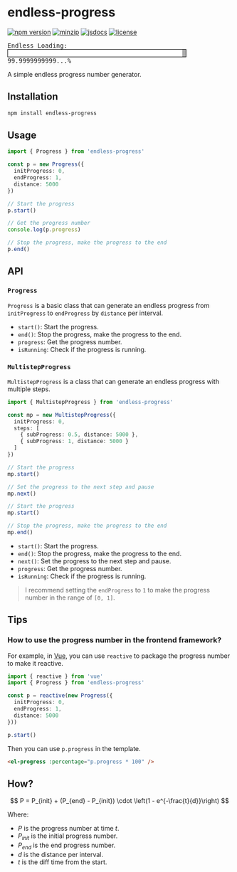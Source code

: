 # endless-progress

[![npm version][npm-version-badge]][npm-version-href]
[![minzip][minzip-badge]][minzip-href]
[![jsdocs][jsdocs-badge]][jsdocs-href]
[![license][license-badge]][license-href]

<div style="font-family: monospace;">
    Endless Loading: <span style="display: inline-block; width: 400px; border: 1px solid #000; background: #aaa;">
        <span style="display: inline-block; width: 98%; background: #fff;">&nbsp;</span>
        <!-- <span style="display: inline-block; width: 0.01%; background: #111;">&nbsp;</span> -->
    </span> 99.9999999999...%
</div>

A simple endless progress number generator.

## Installation

```bash
npm install endless-progress
```

## Usage

```typescript
import { Progress } from 'endless-progress'

const p = new Progress({
  initProgress: 0,
  endProgress: 1,
  distance: 5000
})

// Start the progress
p.start()

// Get the progress number
console.log(p.progress)

// Stop the progress, make the progress to the end
p.end()
```

## API

### `Progress`

`Progress` is a basic class that can generate an endless progress from `initProgress` to `endProgress` by `distance` per interval.

+ `start()`: Start the progress.
+ `end()`: Stop the progress, make the progress to the end.
+ `progress`: Get the progress number.
+ `isRunning`: Check if the progress is running.

### `MultistepProgress`

`MultistepProgress` is a class that can generate an endless progress with multiple steps.

```typescript
import { MultistepProgress } from 'endless-progress'

const mp = new MultistepProgress({
  initProgress: 0,
  steps: [
    { subProgress: 0.5, distance: 5000 },
    { subProgress: 1, distance: 5000 }
  ]
})

// Start the progress
mp.start()

// Set the progress to the next step and pause
mp.next()

// Start the progress
mp.start()

// Stop the progress, make the progress to the end
mp.end()
```

+ `start()`: Start the progress.
+ `end()`: Stop the progress, make the progress to the end.
+ `next()`: Set the progress to the next step and pause.
+ `progress`: Get the progress number.
+ `isRunning`: Check if the progress is running.

> I recommend setting the `endProgress` to `1` to make the progress number in the range of `[0, 1]`.

## Tips

### How to use the progress number in the frontend framework?

For example, in [Vue](https://vuejs.org/), you can use `reactive` to package the progress number to make it reactive.

```typescript
import { reactive } from 'vue'
import { Progress } from 'endless-progress'

const p = reactive(new Progress({
  initProgress: 0,
  endProgress: 1,
  distance: 5000
}))

p.start()
```

Then you can use `p.progress` in the template.

```html
<el-progress :percentage="p.progress * 100" />
```

## How?

$$
P = P_{init} + (P_{end} - P_{init}) \cdot \left(1 - e^{-\frac{t}{d}}\right)
$$

Where:
- $P$ is the progress number at time $t$.
- $P_{init}$ is the initial progress number.
- $P_{end}$ is the end progress number.
- $d$ is the distance per interval.
- $t$ is the diff time from the start.

<!-- Badge -->
[npm-version-badge]: https://img.shields.io/npm/v/endless-progress?style=flat&color=ddd&labelColor=444
[npm-version-href]: https://www.npmjs.com/package/endless-progress
[minzip-badge]: https://img.shields.io/bundlephobia/minzip/endless-progress?style=flat&color=ddd&labelColor=444&label=minizip
[minzip-href]: https://bundlephobia.com/result?p=endless-progress
[jsdocs-badge]: https://img.shields.io/badge/jsDocs-reference-ddd?style=flat&color=ddd&labelColor=444
[jsdocs-href]: https://www.jsdocs.io/package/endless-progress
[license-badge]: https://img.shields.io/github/license/Lu-Jiejie/endless-progress?style=flat&color=ddd&labelColor=444
[license-href]: https://github.com/Lu-Jiejie/endless-progress/blob/main/LICENSE
